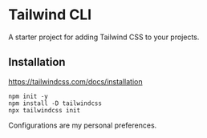 # Tailwind CLI

A starter project for adding Tailwind CSS to your projects.

## Installation

https://tailwindcss.com/docs/installation

```
npm init -y
npm install -D tailwindcss
npx tailwindcss init
```

Configurations are my personal preferences.
